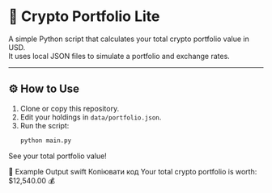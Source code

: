 # 💼 Crypto Portfolio Lite

A simple Python script that calculates your total crypto portfolio value in USD.  
It uses local JSON files to simulate a portfolio and exchange rates.

---

## ⚙️ How to Use
1. Clone or copy this repository.
2. Edit your holdings in `data/portfolio.json`.
3. Run the script:
   ```bash
   python main.py
See your total portfolio value!

🧩 Example Output
swift
Копіювати код
Your total crypto portfolio is worth: $12,540.00 💰
